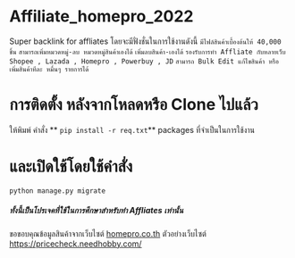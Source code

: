 # Affiliate_homepro_2022
 Super backlink for affliates โดยจะมีฟั่งชั่นในการใช้งานดังนี้
`มีไฟล์สินค้าเบื้องต้นให้ 40,000 ชิ้น`
`สามารถเพิ่มหมวดหมู่-ลบ หมวดหมู่สินค้าเองได้`
`เพิ่มลบสินค้า-เองได้`
`รองรับการทำ Affliate กับหลายเว็บ Shopee , Lazada , Homepro , Powerbuy , JD` 
`สามารถ Bulk Edit แก้ไขสินค้า หรือเพิ่มสินค้าทีละ หมื่นๆ รายการได้` 

# การติดตั้ง หลังจากโหลดหรือ Clone ไปแล้ว
ให้พิมพ์ คำสั่ง ** `pip install -r req.txt`**
packages ที่จำเป็นในการใช้งาน

# และเปิดใช้โดยใช้คำสั่ง
`python manage.py migrate`


##### ทั้งนี้เป็นโปรเจคที่ใช้ในการศึกษาสำหรับทำ Affliates เท่านั้น

ขอขอบคุณข้อมูลสินค้าจากเว็บไซต์ [homepro.co.th](https://www.homepro.co.th/ "homepro.co.th")
ตัวอย่างเว็บไซต์ https://pricecheck.needhobby.com/
